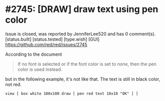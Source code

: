 
#2745: [DRAW] draw text using pen color
================================================================================
Issue is closed, was reported by JenniferLee520 and has 0 comment(s).
[status.built] [status.tested] [type.wish] [GUI]
<https://github.com/red/red/issues/2745>

According to the document

> If no font is selected or if the font color is set to none, then the pen color is used instead.

but in the following example, it's not like that. The text is still in black color, not red.

```Red
view [ box white 100x100 draw [ pen red text 10x10 "OK" ] ]
```



